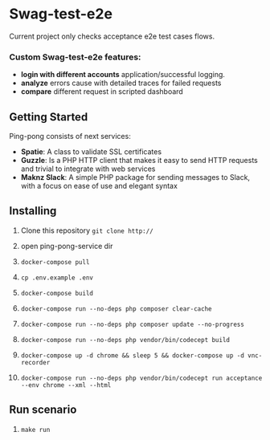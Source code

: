<!--- 
Copyright © 2022 Yurii Lobas. Contacts: yurii.lobas@gmail.com
-->

# Swag-test-e2e

Current project only checks acceptance e2e test cases flows.

### Custom Swag-test-e2e features:
* **login with different accounts** application/successful logging. 
* **analyze** errors cause with detailed traces for failed requests
* **compare** different request in scripted dashboard

## Getting Started

Ping-pong consists of next services:
- **Spatie**: A class to validate SSL certificates
- **Guzzle**: Is a PHP HTTP client that makes it easy to send HTTP requests and trivial to integrate with web services
- **Maknz Slack**: A simple PHP package for sending messages to Slack, with a focus on ease of use and elegant syntax

## Installing

1. Clone this repository
```git clone http://``` 
2. open ping-pong-service dir

3. ```docker-compose pull```

4. ```cp .env.example .env```

5. ```docker-compose build```

6. ```docker-compose run --no-deps php composer clear-cache```

7. ```docker-compose run --no-deps php composer update --no-progress```

8. ```docker-compose run --no-deps php vendor/bin/codecept build```

9. ```docker-compose up -d chrome && sleep 5 && docker-compose up -d vnc-recorder```

10. ```docker-compose run --no-deps php vendor/bin/codecept run acceptance --env chrome --xml --html```


## Run scenario

1. ``make run``
